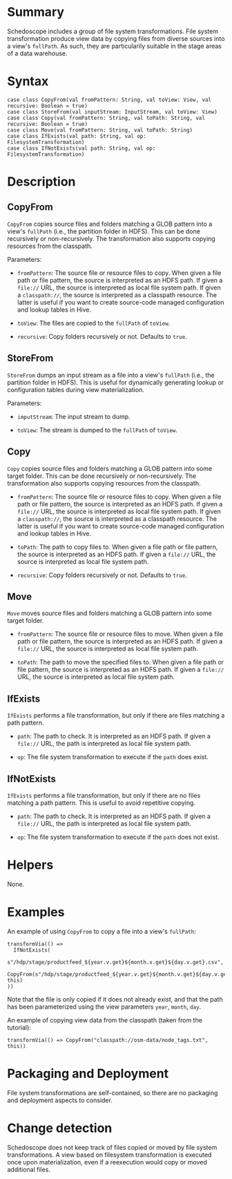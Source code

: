 # Summary

Schedoscope includes a group of file system transformations. File system transformation produce view data by copying files from diverse sources into a view's `fullPath`. As such, they are particularily suitable in the stage areas of a data warehouse.

# Syntax
    case class CopyFrom(val fromPattern: String, val toView: View, val recursive: Boolean = true) 
    case class StoreFrom(val inputStream: InputStream, val toView: View)
    case class Copy(val fromPattern: String, val toPath: String, val recursive: Boolean = true)
    case class Move(val fromPattern: String, val toPath: String)
    case class IfExists(val path: String, val op: FilesystemTransformation)
    case class IfNotExists(val path: String, val op: FilesystemTransformation)

# Description

## CopyFrom

`CopyFrom` copies source files and folders matching a GLOB pattern into a view's `fullPath` (i.e., the partition folder in HDFS). This can be done recursively or non-recursively. The transformation also supports copying resources from the classpath.

Parameters:
* `fromPattern`: The source file or resource files to copy. When given a file path or file pattern, the source is interpreted as an HDFS path. If given a `file://` URL, the source is interpreted as local file system path. If given a `classpath://`, the source is interpreted as a classpath resource. The latter is useful if you want to create source-code managed configuration and lookup tables in Hive.

* `toView`: The files are copied to the `fullPath` of `toView`.

* `recursive`: Copy folders recursively or not. Defaults to `true`.

## StoreFrom

`StoreFrom` dumps an input stream as a file into a view's `fullPath` (i.e., the partition folder in HDFS). This is useful for dynamically generating lookup or configuration tables during view materialization.

Parameters:
* `imputStream`: The input stream to dump.

* `toView`: The stream is dumped to the `fullPath` of `toView`.

## Copy

`Copy` copies source files and folders matching a GLOB pattern into some target folder. This can be done recursively or non-recursively. The transformation also supports copying resources from the classpath.

* `fromPattern`: The source file or resource files to copy. When given a file path or file pattern, the source is interpreted as an HDFS path. If given a `file://` URL, the source is interpreted as local file system path. If given a `classpath://`, the source is interpreted as a classpath resource. The latter is useful if you want to create source-code managed configuration and lookup tables in Hive.

* `toPath`: The path to copy files to. When given a file path or file pattern, the source is interpreted as an HDFS path. If given a `file://` URL, the source is interpreted as local file system path.

* `recursive`: Copy folders recursively or not. Defaults to `true`.

## Move

`Move` moves source files and folders matching a GLOB pattern into some target folder. 

* `fromPattern`: The source file or resource files to move. When given a file path or file pattern, the source is interpreted as an HDFS path. If given a `file://` URL, the source is interpreted as local file system path.

* `toPath`: The path to move the specified files to. When given a file path or file pattern, the source is interpreted as an HDFS path. If given a `file://` URL, the source is interpreted as local file system path.

## IfExists

`IfExists` performs a file transformation, but only if there are files matching a path pattern. 

* `path`: The path to check. It is interpreted as an HDFS path. If given a `file://` URL, the path is interpreted as local file system path.

* `op`: The file system transformation to execute if the `path` does exist.

## IfNotExists

`IfExists` performs a file transformation, but only if there are no files matching a path pattern. This is useful to avoid repetitive copying. 

* `path`: The path to check. It is interpreted as an HDFS path. If given a `file://` URL, the path is interpreted as local file system path.

* `op`: The file system transformation to execute if the `path` does not exist.

# Helpers

None.

# Examples

An example of using `CopyFrom` to copy a file into a view's `fullPath`:

    transformVia(() => 
      IfNotExists(
        s"/hdp/stage/productfeed_${year.v.get}${month.v.get}${day.v.get}.csv", 
      CopyFrom(s"/hdp/stage/productfeed_${year.v.get}${month.v.get}${day.v.get}.csv", this)
    ))

Note that the file is only copied if it does not already exist, and that the path has been parameterized using the view parameters `year`, `month`, `day`.

An example of copying view data from the classpath (taken from the tutorial):

    transformVia(() => CopyFrom("classpath://osm-data/node_tags.txt", this))



# Packaging and Deployment

File system transformations are self-contained, so there are no packaging and deployment aspects to consider.

# Change detection

Schedoscope does not keep track of files copied or moved by file system transformations. A view based on filesystem transformation is executed once upon materialization, even if a reexecution would copy or moved additional files. 